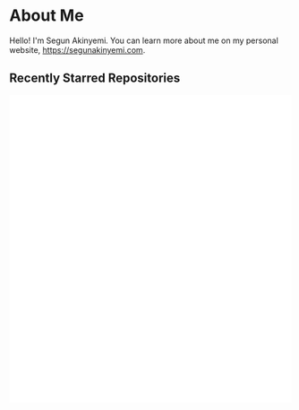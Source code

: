 # About Me

Hello! I'm Segun Akinyemi. You can learn more about me on my personal website, <https://segunakinyemi.com>.

## Recently Starred Repositories

![Metrics Plugin Stars](/metrics.plugin.stars.svg)
